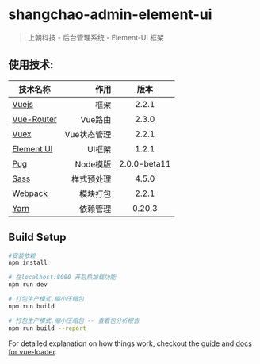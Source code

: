 # shangchao-admin-element-ui

> 上朝科技 - 后台管理系统 - Element-UI 框架

## 使用技术:
| 技术名称                                                      | 作用                  |  版本  |
| --------                                                      | -----:                | :----:  |
| [Vuejs](http://cn.vuejs.org/)                                 | 框架                  |   2.2.1 |
| [Vue-Router](http://router.vuejs.org/zh-cn/)                  | Vue路由               |  2.3.0 |
| [Vuex](https://vuex.vuejs.org/zh-cn/)                         | Vue状态管理           |  2.2.1 |
| [Element UI](http://element.eleme.io/#/zh-CN)                 | UI框架                |  1.2.1  |
| [Pug](https://pugjs.org/zh-cn/api/getting-started.html)       | Node模版              |  2.0.0-beta11  |
| [Sass](http://www.sass-zh.com/)                               | 样式预处理            |  4.5.0  |
| [Webpack](http://webpackdoc.com/)                             | 模块打包              |  2.2.1  |
| [Yarn](https://yarnpkg.com/zh-Hans/)                          | 依赖管理              |  0.20.3  |

## Build Setup

``` bash
#安装依赖
npm install

# 在localhost:8080 开启热加载功能
npm run dev

# 打包生产模式,缩小压缩包
npm run build

# 打包生产模式,缩小压缩包 -- 查看包分析报告
npm run build --report
```

For detailed explanation on how things work, checkout the [guide](http://vuejs-templates.github.io/webpack/) and [docs for vue-loader](http://vuejs.github.io/vue-loader).
